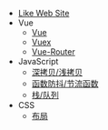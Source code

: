 - [Like Web Site](onlineSite.md)
- Vue
  - [Vue](Vue/Vue/index.md)
  - [Vuex](Vue/Vuex/index.md)
  - [Vue-Router](Vue/VueRouter/index.md)
- JavaScript
  - [深拷贝/浅拷贝](Javascript/deepCopy.md)
  - [函数防抖/节流函数](Javascript/debounce.md)
  - [栈/队列](Javascript/structure.md)
- CSS
  - [布局](Css/layout.md)
